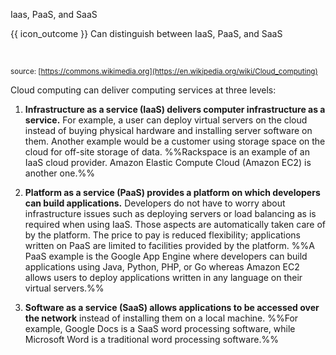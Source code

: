 <span id="title">Iaas, PaaS, and SaaS</span>

<span id="prereqs"></span>

<span id="outcomes">{{ icon_outcome }} Can distinguish between IaaS, PaaS, and SaaS</span>

<div id="body">

<pic src="https://upload.wikimedia.org/wikipedia/commons/b/b5/Cloud_computing.svg" height="500" /><br>

<sub>source: [https://commons.wikimedia.org](https://en.wikipedia.org/wiki/Cloud_computing)</sub>

Cloud computing can deliver computing services at three levels:

1. **Infrastructure as a service (IaaS) delivers computer infrastructure as a service.** For example, a user can deploy virtual servers on the cloud instead of buying physical hardware and installing server software on them. Another example would be a customer using storage space on the cloud for off-site storage of data. %%Rackspace is an example of an IaaS cloud provider. Amazon Elastic Compute Cloud (Amazon EC2) is another one.%%

2. **Platform as a service (PaaS) provides a platform on which developers can build applications.** Developers do not have to worry about infrastructure issues such as deploying servers or load balancing as is required when using IaaS. Those aspects are automatically taken care of by the platform. The price to pay is reduced flexibility; applications written on PaaS are limited to facilities provided by the platform. %%A PaaS example is the Google App Engine where developers can build applications using Java, Python, PHP, or Go whereas Amazon EC2 allows users to deploy applications written in any language on their virtual servers.%%

3. **Software as a service (SaaS) allows applications to be accessed over the network** instead of installing them on a local machine. %%For example, Google Docs is a SaaS word processing software, while Microsoft Word is a traditional word processing software.%%

</div>

<div id="extras">

<include src="exercises.md" />

</div>
